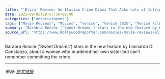```yaml
---
title: "‘Elisa’ Review: An Italian Crime Drama That Asks Lots of Intriguing Questions but Delivers Dull Answers"
date: 2025-09-05T19:07:50+08:00
categories: ["entertainment"]
tags: ["Movie Reviews", "Movies", "venice", "Venice 2025", "Venice Film Festival", "Venice Film Festival 2025"]
summary: "Barabra Ronchi ('Sweet Dreams') stars in the new feature by Leonardo Di Constanzo, about a woman who murdered her own sister but can’t remember committing the crime."
source_url: "https://www.hollywoodreporter.com/movies/movie-reviews/elisa-review-italian-crime-drama-1236361879/"
---
```


Barabra Ronchi ('Sweet Dreams') stars in the new feature by Leonardo Di Constanzo, about a woman who murdered her own sister but can’t remember committing the crime.

---

*来源: [原文链接](https://www.hollywoodreporter.com/movies/movie-reviews/elisa-review-italian-crime-drama-1236361879/)*
